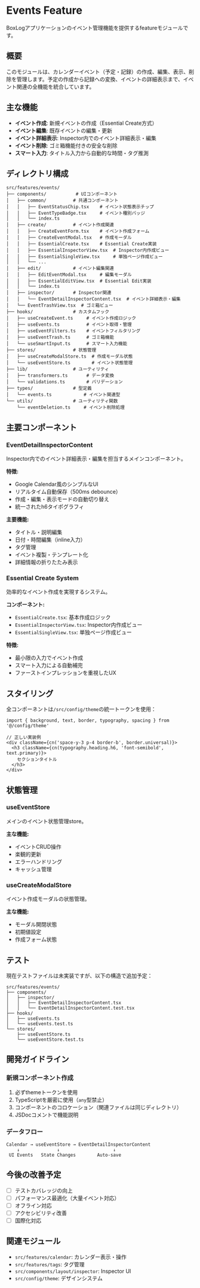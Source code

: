 # Events Feature

BoxLogアプリケーションのイベント管理機能を提供するfeatureモジュールです。

## 概要

このモジュールは、カレンダーイベント（予定・記録）の作成、編集、表示、削除を管理します。予定の作成から記録への変換、イベントの詳細表示まで、イベント関連の全機能を統合しています。

## 主な機能

- **イベント作成**: 新規イベントの作成（Essential Create方式）
- **イベント編集**: 既存イベントの編集・更新
- **イベント詳細表示**: Inspector内でのイベント詳細表示・編集
- **イベント削除**: ゴミ箱機能付きの安全な削除
- **スマート入力**: タイトル入力から自動的な時間・タグ推測

## ディレクトリ構成

```
src/features/events/
├── components/           # UIコンポーネント
│   ├── common/          # 共通コンポーネント
│   │   ├── EventStatusChip.tsx    # イベント状態表示チップ
│   │   ├── EventTypeBadge.tsx     # イベント種別バッジ
│   │   └── index.ts
│   ├── create/          # イベント作成関連
│   │   ├── CreateEventForm.tsx    # イベント作成フォーム
│   │   ├── CreateEventModal.tsx   # 作成モーダル
│   │   ├── EssentialCreate.tsx    # Essential Create実装
│   │   ├── EssentialInspectorView.tsx  # Inspector内作成ビュー
│   │   ├── EssentialSingleView.tsx     # 単独ページ作成ビュー
│   │   └── ...
│   ├── edit/            # イベント編集関連
│   │   ├── EditEventModal.tsx     # 編集モーダル
│   │   ├── EssentialEditView.tsx  # Essential Edit実装
│   │   └── index.ts
│   ├── inspector/       # Inspector関連
│   │   └── EventDetailInspectorContent.tsx  # イベント詳細表示・編集
│   └── EventTrashView.tsx  # ゴミ箱ビュー
├── hooks/               # カスタムフック
│   ├── useCreateEvent.ts     # イベント作成ロジック
│   ├── useEvents.ts          # イベント取得・管理
│   ├── useEventFilters.ts    # イベントフィルタリング
│   ├── useEventTrash.ts      # ゴミ箱機能
│   └── useSmartInput.ts      # スマート入力機能
├── stores/              # 状態管理
│   ├── useCreateModalStore.ts  # 作成モーダル状態
│   └── useEventStore.ts        # イベント状態管理
├── lib/                 # ユーティリティ
│   ├── transformers.ts       # データ変換
│   └── validations.ts        # バリデーション
├── types/               # 型定義
│   └── events.ts            # イベント関連型
└── utils/               # ユーティリティ関数
    └── eventDeletion.ts     # イベント削除処理
```

## 主要コンポーネント

### EventDetailInspectorContent

Inspector内でのイベント詳細表示・編集を担当するメインコンポーネント。

**特徴:**
- Google Calendar風のシンプルなUI
- リアルタイム自動保存（500ms debounce）
- 作成・編集・表示モードの自動切り替え
- 統一されたh6タイポグラフィ

**主要機能:**
- タイトル・説明編集
- 日付・時間編集（inline入力）
- タグ管理
- イベント複製・テンプレート化
- 詳細情報の折りたたみ表示

### Essential Create System

効率的なイベント作成を実現するシステム。

**コンポーネント:**
- `EssentialCreate.tsx`: 基本作成ロジック
- `EssentialInspectorView.tsx`: Inspector内作成ビュー
- `EssentialSingleView.tsx`: 単独ページ作成ビュー

**特徴:**
- 最小限の入力でイベント作成
- スマート入力による自動補完
- ファーストインプレッションを重視したUX

## スタイリング

全コンポーネントは`/src/config/theme`の統一トークンを使用：

```tsx
import { background, text, border, typography, spacing } from '@/config/theme'

// 正しい実装例
<div className={cn('space-y-3 p-4 border-b', border.universal)}>
  <h3 className={cn(typography.heading.h6, 'font-semibold', text.primary)}>
    セクションタイトル
  </h3>
</div>
```

## 状態管理

### useEventStore

メインのイベント状態管理store。

**主な機能:**
- イベントCRUD操作
- 楽観的更新
- エラーハンドリング
- キャッシュ管理

### useCreateModalStore

イベント作成モーダルの状態管理。

**主な機能:**
- モーダル開閉状態
- 初期値設定
- 作成フォーム状態

## テスト

現在テストファイルは未実装ですが、以下の構造で追加予定：

```
src/features/events/
├── components/
│   ├── inspector/
│   │   ├── EventDetailInspectorContent.tsx
│   │   └── EventDetailInspectorContent.test.tsx
├── hooks/
│   ├── useEvents.ts
│   └── useEvents.test.ts
└── stores/
    ├── useEventStore.ts
    └── useEventStore.test.ts
```

## 開発ガイドライン

### 新規コンポーネント作成

1. 必ずthemeトークンを使用
2. TypeScriptを厳密に使用（`any`型禁止）
3. コンポーネントのコロケーション（関連ファイルは同じディレクトリ）
4. JSDocコメントで機能説明

### データフロー

```
Calendar → useEventStore → EventDetailInspectorContent
    ↓              ↓                    ↓
 UI Events   State Changes        Auto-save
```

## 今後の改善予定

- [ ] テストカバレッジの向上
- [ ] パフォーマンス最適化（大量イベント対応）
- [ ] オフライン対応
- [ ] アクセシビリティ改善
- [ ] 国際化対応

## 関連モジュール

- `src/features/calendar`: カレンダー表示・操作
- `src/features/tags`: タグ管理
- `src/components/layout/inspector`: Inspector UI
- `src/config/theme`: デザインシステム